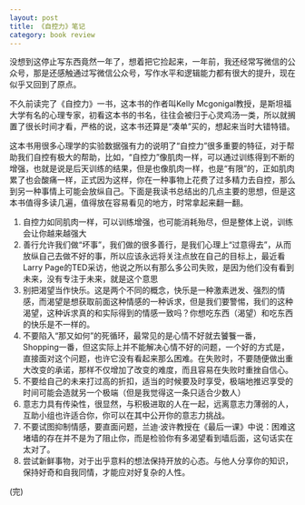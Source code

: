 ```yaml
---
layout: post
title: 《自控力》笔记
category: book review
---
```

没想到这停止写东西竟然一年了，想着把它捡起来，一年前，我还经常写微信的公众号，那是还感触通过写微信公众号，写作水平和逻辑能力都有很大的提升，现在似乎又回到了原点。 
 
不久前读完了《自控力》一书，这本书的作者叫Kelly Mcgonigal教授，是斯坦福大学有名的心理专家，初看这本书的书名，往往会被归于心灵鸡汤一类，所以就搁置了很长时间才看，严格的说，这本书还算是“凑单”买的，想起来当时大错特错。  

这本书用很多心理学的实验数据强有力的说明了“自控力”很多重要的特征，对于帮助我们自控有极大的帮助，比如，“自控力”像肌肉一样，可以通过训练得到不断的增强，也就是说是后天训练的结果，但是也像肌肉一样，也是“有限”的，正如肌肉累了也会酸痛一样，正式因为这样，你在一种事物上花费了过多精力去自控，那么到另一种事情上可能会放纵自己。下面是我读书总结出的几点主要的思想，但是这本书值得多读几遍，值得放在容易看见的地方，时常拿起来翻一翻。

1. 自控力如同肌肉一样，可以训练增强，也可能消耗殆尽，但是整体上说，训练会让你越来越强大  
2. 善行允许我们做“坏事”，我们做的很多善行，是我们心理上“过意得去”，从而放纵自己去做不好的事，所以应该永远将关注点放在自己的目标上，最近看Larry Page的TED采访，他说之所以有那么多公司失败，是因为他们没有看到未来，没有专注于未来，就是这个意思  
3. 别把渴望当作快乐。这是两个不同的概念，快乐是一种激素迸发、强烈的情感，而渴望是想获取前面这种情感的一种诉求，但是我们要警惕，我们的这种渴望，这种诉求真的和实际得到的情感一致吗？你想吃东西（渴望）和吃东西的快乐是不一样的。  
4. 不要陷入“那又如何”的死循环，最常见的是心情不好就去饕餮一番，Shopping一番，但这实际上并不能解决心情不好的问题，一个好的方式是，直接面对这个问题，也许它没有看起来那么困难。在失败时，不要随便做出重大改变的承诺，那样不仅增加了改变的难度，而且容易在失败时重挫自信心。  
5. 不要给自己的未来打过高的折扣，适当的时候要及时享受，极端地推迟享受的时间可能会造就另一个极端（但是我觉得这一条只适合少数人）  
6. 意志力具有传染性，很显然，与积极进取的人在一起，远离意志力薄弱的人，互助小组也许适合你，你可以在其中公开你的意志力挑战。  
7. 不要试图抑制情感，要直面问题，兰迪·波许教授在《最后一课》中说：困难这堵墙的存在并不是为了阻止你，而是检验你有多渴望看到墙后面，这句话实在太对了。  
8. 尝试新鲜事物，对于出乎意料的想法保持开放的心态。与他人分享你的知识，保持好奇和自我同情，才能应对好复杂的人性。  

(完)